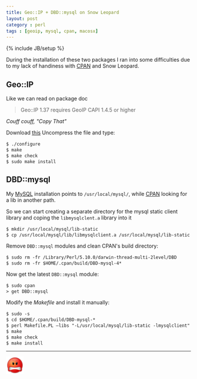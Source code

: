```yaml
---
title: Geo::IP + DBD::mysql on Snow Leopard
layout: post
category : perl
tags : [geoip, mysql, cpan, macosx]
---
```

{% include JB/setup %}

During the installation of these two packages I ran into some difficulties due to my lack of handiness with [CPAN] and Snow Leopard.

## Geo::IP
Like we can read on package doc

> Geo::IP 1.37 requires GeoIP CAPI 1.4.5 or higher

_Couff couff, "Copy That"_

Download [this][geoipapi]
Uncompress the file and type:

    $ ./configure
    $ make
    $ make check
    $ sudo make install

## DBD::mysql
My [MySQL] installation points to `/usr/local/mysql/`, while [CPAN] looking for a lib in another path.

So we can start creating a separate directory for the mysql static client library and coping the <code>libmysqlclent.a</code> library into it

    $ mkdir /usr/local/mysql/lib-static
    $ cp /usr/local/mysql/lib/libmysqlclient.a /usr/local/mysql/lib-static

Remove `DBD::mysql` modules and clean CPAN's build directory:

    $ sudo rm -fr /Library/Perl/5.10.0/darwin-thread-multi-2level/DBD
    $ sudo rm -fr $HOME/.cpan/build/DBD-mysql-4*

Now get the latest `DBD::mysql` module:

    $ sudo cpan
    > get DBD::mysql

Modify the *Makefile* and install it manually:

    $ sudo -s
    $ cd $HOME/.cpan/build/DBD-mysql-*
    $ perl Makefile.PL –libs "-L/usr/local/mysql/lib-static -lmysqlclient"
    $ make
    $ make check
    $ make install
------
![hate](/images/angry.png)

[CPAN]: http://search.cpan.org/
[geoipapi]: http://geolite.maxmind.com/download/geoip/api/c/
[http://www.maxmind.com/app/c]: http://www.maxmind.com/app/c
[MySQL]: http://www.mysql.it/downloads/mysql/
